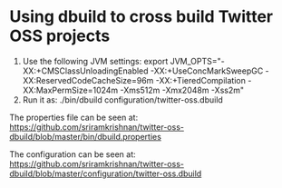 # Using dbuild to cross build Twitter OSS projects

1. Use the following JVM settings: export JVM_OPTS="-XX:+CMSClassUnloadingEnabled -XX:+UseConcMarkSweepGC -XX:ReservedCodeCacheSize=96m -XX:+TieredCompilation -XX:MaxPermSize=1024m -Xms512m -Xmx2048m -Xss2m"
2. Run it as: ./bin/dbuild configuration/twitter-oss.dbuild

The properties file can be seen at: https://github.com/sriramkrishnan/twitter-oss-dbuild/blob/master/bin/dbuild.properties

The configuration can be seen at: https://github.com/sriramkrishnan/twitter-oss-dbuild/blob/master/configuration/twitter-oss.dbuild
